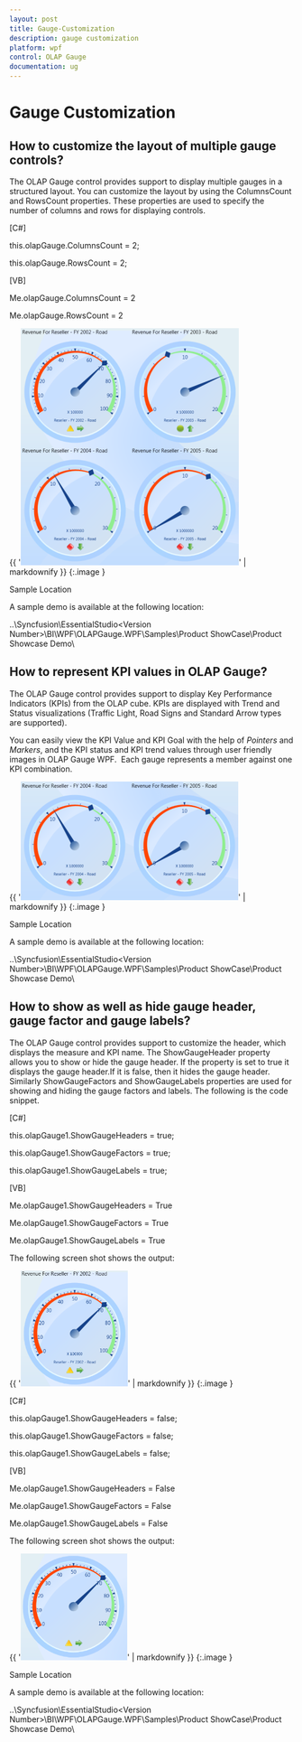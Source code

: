 ```yaml
---
layout: post
title: Gauge-Customization
description: gauge customization
platform: wpf
control: OLAP Gauge
documentation: ug
---
```


# Gauge Customization

## How to customize the layout of multiple gauge controls?

The OLAP Gauge control provides support to display multiple gauges in a structured layout. You can customize the layout by using the ColumnsCount and RowsCount properties. These properties are used to specify the number of columns and rows for displaying controls.

[C#]



this.olapGauge.ColumnsCount = 2;

this.olapGauge.RowsCount = 2;



[VB]



Me.olapGauge.ColumnsCount = 2

Me.olapGauge.RowsCount = 2



{{ '![C:/Users/Hari/Pictures/OlapGauge/Multiple Gauge.png](Gauge-Customization_images/Gauge-Customization_img1.png)' | markdownify }}
{:.image }


Sample Location

A sample demo is available at the following location:

..\Syncfusion\EssentialStudio\<Version Number>\BI\WPF\OLAPGauge.WPF\Samples\Product ShowCase\Product Showcase Demo\

## How to represent KPI values in OLAP Gauge?

The OLAP Gauge control provides support to display Key Performance Indicators (KPIs) from the OLAP cube. KPIs are displayed with Trend and Status visualizations (Traffic Light, Road Signs and Standard Arrow types are supported).

You can easily view the KPI Value and KPI Goal with the help of _Pointers_ and _Markers_, and the KPI status and KPI trend values through user friendly images in OLAP Gauge WPF.  Each gauge represents a member against one KPI combination.

{{ '![C:/Users/Hari/Pictures/OlapGauge/KPI.png](Gauge-Customization_images/Gauge-Customization_img2.png)' | markdownify }}
{:.image }


Sample Location

A sample demo is available at the following location:

..\Syncfusion\EssentialStudio\<Version Number>\BI\WPF\OLAPGauge.WPF\Samples\Product ShowCase\Product Showcase Demo\

## How to show as well as hide gauge header, gauge factor and gauge labels? 

The OLAP Gauge control provides support to customize the header, which displays the measure and KPI name. The ShowGaugeHeader property allows you to show or hide the gauge header. If the property is set to true it displays the gauge header.If it is false, then it hides the gauge header. Similarly ShowGaugeFactors and ShowGaugeLabels properties are used for showing and hiding the gauge factors and labels. The following is the code snippet. 

[C#]



this.olapGauge1.ShowGaugeHeaders = true;

this.olapGauge1.ShowGaugeFactors = true;

this.olapGauge1.ShowGaugeLabels = true;



[VB]



Me.olapGauge1.ShowGaugeHeaders = True

Me.olapGauge1.ShowGaugeFactors = True

Me.olapGauge1.ShowGaugeLabels = True



The following screen shot shows the output:

{{ '![C:/Users/Hari/Pictures/OlapGauge/With labels.png](Gauge-Customization_images/Gauge-Customization_img3.png)' | markdownify }}
{:.image }


[C#]



this.olapGauge1.ShowGaugeHeaders = false;

this.olapGauge1.ShowGaugeFactors = false;

this.olapGauge1.ShowGaugeLabels = false;



[VB]



Me.olapGauge1.ShowGaugeHeaders = False

Me.olapGauge1.ShowGaugeFactors = False

Me.olapGauge1.ShowGaugeLabels = False



The following screen shot shows the output:

{{ '![C:/Users/Hari/Pictures/OlapGauge/No label name inside.png](Gauge-Customization_images/Gauge-Customization_img4.png)' | markdownify }}
{:.image }


Sample Location

A sample demo is available at the following location:

..\Syncfusion\EssentialStudio\<Version Number>\BI\WPF\OLAPGauge.WPF\Samples\Product ShowCase\Product Showcase Demo\

